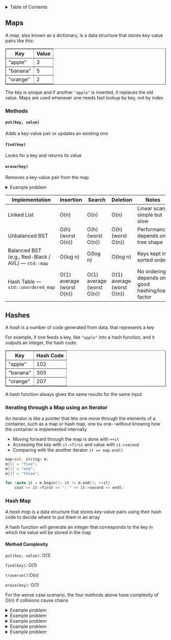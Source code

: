 <details>
<summary>Table of Contents</summary>
<ol>
  <li>
    <a href='#maps'>Maps</a>
  </li> 
  <li>
    <a href='#hashes'>Hashes</a>
  </li> 
</ol>
</details>

## Maps
A <em>map</em>, also known as a dictionary, is a data structure that stores key-value pairs like this:

<table border="1">
  <tr>
    <th>Key</th>
    <th>Value</th>
  </tr>
  <tr>
    <td>"apple"</td>
    <td>3</td>
  </tr>
  <tr>
    <td>"banana"</td>
    <td>5</td>
  </tr>
  <tr>
    <td>"orange"</td>
    <td>2</td>
  </tr>
</table>

The key is unique and if another <code>"apple"</code> is inserted, it replaces the old value. Maps are used whenever one needs fast lookup by key, not by index

### Methods
#### <code>put(key, value)</code>
Adds a key-value pair or updates an existing one

#### <code>find(key)</code>
Looks for a key and returns its value

#### <code>erase(key)</code>
Removes a key-value pair from the map

<details>
    <summary>Example problem</summary>
Given the following code snippet:

```cpp
int main() {
    map<int, string> m;
    m[5] = "apple";
    m[2] = "banana";
    m[8] = "cherry";
    m[2] = "grape";
    m[10] = "pear";

    for (auto p : m)
        cout << p.first << ": " << p.second << endl;
}
```

<ol type="a">
  <li>How many elements are in the map at the end?</li>
  <li>In what order will the keys print?</li>
  <li>What value is stored in key 2?</li>
  <li>What is the time complexity of each insertion?</li>
</ol>
  <details>
    <summary>Solution</summary>

<ol type ="a">
  <li>4</li>
  <li>"grape", "apple", "cherry", "pear"</li>
  <li>"grape"</li>
  <li>O(log n) if implemented with a AVL</li>
</ol>
</details> 
</ul>  
</details>

<table>
  <thead>
    <tr>
      <th>Implementation</th>
      <th>Insertion</th>
      <th>Search</th>
      <th>Deletion</th>
      <th>Notes</th>
    </tr>
  </thead>
  <tbody>
    <tr>
      <td>Linked List</td>
      <td>O(n)</td>
      <td>O(n)</td>
      <td>O(n)</td>
      <td>Linear scan; simple but slow</td>
    </tr>
    <tr>
      <td>Unbalanced BST</td>
      <td>O(h) (worst O(n))</td>
      <td>O(h) (worst O(n))</td>
      <td>O(h) (worst O(n))</td>
      <td>Performance depends on tree shape</td>
    </tr>
    <tr>
      <td>Balanced BST (e.g., Red-Black / AVL) — <code>std::map</code></td>
      <td>O(log n)</td>
      <td>O(log n)</td>
      <td>O(log n)</td>
      <td>Keys kept in sorted order</td>
    </tr>
    <tr>
       <td>Hash Table — <code>std::unordered_map</code></td>
      <td>O(1) average (worst O(n))</td>
      <td>O(1) average (worst O(n))</td>
      <td>O(1) average (worst O(n))</td>
      <td>No ordering; depends on good hashing/load factor</td>
    </tr>
  </tbody>
</table>


## Hashes
A <em>hash</em> is a number of code generated from data, that represents a key

For example, if one feeds a key, like <code>"apple"</code> into a hash function, and it outputs an integer, the hash code:

<table border="1">
  <tr>
    <th>Key</th>
    <th>Hash Code</th>
  </tr>
  <tr>
    <td>"apple"</td>
    <td>102</td>
  </tr>
  <tr>
    <td>"banana"</td>
    <td>305</td>
  </tr>
  <tr>
    <td>"orange"</td>
    <td>207</td>
  </tr>
</table>

A hash function always gives the same results for the same input

### Iterating through a Map using an Iterator
An iterator is like a pointer that lets one move through the elements of a container, such as a map or hash map, one bu one--without knowing how the container is implemented internally

<ul>
  <li>Moving forward through the map is done with <code>++it</code></li>
  <li>Accessing the key with <code>it->first</code> and value with <code>it->second</code>
  <li>Comparing with the another iterator <code>it == map.end()</code></li>
</ul>

```cpp
map<int, string> m;
m[5] = "five";
m[1] = "one";
m[3] = "three";

for (auto it = m.begin(); it != m.end(); ++it)
    cout << it->first << ": " << it->second << endl;

```

### Hash Map
A <em>hash map</em> is a data structure that stores key-value pairs using their hash code to decide where to put them in an array

A hash function will generate an integer that corresponds to the key in which the value will be stored in the map

#### Method Complexity
<code>put(key, value)</code>: O(1)

<code>find(key)</code>: O(1)

<code>traverse()</code>:O(n)

<code>erase(key)</code>: O(1)

For the worse case scenario, the four methods above have complexity of O(n) if collisions cause chains

<details>
    <summary>Example problem</summary>
Given a hash table of size 7, using linear probing for collision resolution

The function is: $h = k$ mod 7

Insert the following keys in order: 10, 17, 24, 6, 31

  <details>
    <summary>Solution</summary>

h(10) = 3<br />
h(17) = 3 -> 4<br />
h(24) = 3 -> 4 -> 5<br />
h(6) = 6<br />
h(31) = 3 -> 4 -> 5 -> 6 -> 0<br />

Answer: [31, x, x, 10, 17, 24, 6]
</details> 
</ul>  
</details>

<details>
    <summary>Example problem</summary>
Given a hash table of size 5 using chaining for collision resolution

The hash function is: $h(k) = k$ mod 5

Insert the following keys in order: 12, 7, 22, 17, 32
  <details>
    <summary>Solution</summary>

h(12) = 2<br />
h(7) = 2<br />
h(22) = 2<br />
h(17) = 2<br />
h(32) = 2<br />

Answer: [x, x, 12->7->22->17->32, x, x]
</details> 
</ul>  
</details>

<details>
    <summary>Example problem</summary>
Given a hash table of size 7 using chaining for quadratic probing

The hash function is: $h(k) = k$ mod 7

Insert the following keys in order: 10, 17, 24, 31
  <details>
    <summary>Solution</summary>

h(10) = 3<br />
h(17) = 3 -> (3 + 1^2) mod 7 = 4<br />
h(24) = 3 -> (3 + 1^2) mod 7 = 4 -> (3 + 2^2) mod 7 = 0<br />
h(31) = 3 -> (3 + 1^2) mod 7 = 4 -> (3 + 2^2) mod 7 = 0 -> (3 + 3^3) mod 7 = 5<br />

Answer: [24, x, x, 10, 17, 31, x]
</details> 
</ul>  
</details>


<details>
    <summary>Example problem</summary>
Given a hash table of size 7 using two hash functions:

$h1(k) = k$ mod 7<br />
$h2(k)$ 5 - ($k$ mod 5)

Insert the following keys in order: 50, 700, 76, 85, 92, 73, 101
  <details>
    <summary>Solution</summary>

index = $(h1(k) + i * h2(k))$ mod $m$

h1(50) = 1<br />
h1(700) = 0<br />
h1(76) = 6<br />
h1(85) = 1<br />
h2(85) = 5 - (85 mod 5) = 5<br />
index = (1 + 0 * 5) mod 7 = 1 -> (1 + 1 * 5) mod 7 = 6 -> (1 + 2 * 5) mod 7 = 4<br />
h1(92) = 1<br />
h2(92) = 5 - (92 mod 5) = 3<br />
index = (1 + 0 * 3) mod 7 = 1 -> (1 + 1 * 3) mod 7 = 4 -> (1 + 2 * 3) mod 7 = 0 -> (1 + 3 * 3) = 3<br />
h1(73) = 3<br />
h2(73) = 5 - (73 mod 5) = 2<br />
index = (3 + 0 * 2) mod 7 = 3 -> (3 + 1 * 2) mod 7 = 5<br />
h1(101) = 3<br />
h2(101) = 5 - (101 mod 5) = 4<br />
index = (3 + 0 * 4) mod 7 = 3 -> (3 + 1 * 4) mod 7 = 0 -> (3 + 2 * 4) mod 7 = 4 -> (3 + 3 * 4) mod 7 = 1 -> (3 + 4 * 4) mod 7 = 5 -> (3 + 5 * 4) mod 7 = 2<br />

Answer: [700, 50, 101, 02, 85, 73, 76]
</details> 
</ul>  
</details>

<details>
    <summary>Example problem</summary>
Draw the 11-entry hash table that results from using the hash function, h(k) = (3k + 3) mod 11, to hash keys: 12, 44, 13, 88, 23, 94, 11, 39, 5, 20, and 16

<ol type-"a">
  <li>Collisions are handled by chaining</li>
  <li>Collisions are handled by linear probing</li>
  <li>Collisions are handled by quadratic probing, up to the point where the method fails</li>
</ol>
  <details>
    <summary>Solution</summary>

| Key | 3k+3 | (3k+3) mod 11 | h(k) |
| --- | ---- | ------------- | ---- |
| 12  | 39   | 6             | 6    |
| 44  | 135  | 3             | 3    |
| 13  | 42   | 9             | 9    |
| 88  | 267  | 3             | 3    |
| 23  | 72   | 6             | 6    |
| 94  | 285  | 10            | 10   |
| 11  | 36   | 3             | 3    |
| 39  | 120  | 10            | 10   |
| 5   | 18   | 7             | 7    |
| 20  | 63   | 8             | 8    |
| 16  | 51   | 7             | 7    |

| Key | Hash |
| --- | ---- |
| 12  | 6    |
| 44  | 3    |
| 13  | 9    |
| 88  | 3    |
| 23  | 6    |
| 94  | 10   |
| 11  | 3    |
| 39  | 10   |
| 5   | 7    |
| 20  | 8    |
| 16  | 7    |

<ol type="a">
  <li>

| Index | Keys (chain) |
| ----- | ------------ |
| 0     |              |
| 1     |              |
| 2     |              |
| 3     | 44 → 88 → 11 |
| 4     |              |
| 5     |              |
| 6     | 12 → 23      |
| 7     | 5 → 16       |
| 8     | 20           |
| 9     | 13           |
| 10    | 94 → 39      |

  </li>
  <li>

| Step | Key | h(k) | Action                                                                      |
| ---- | --- | ---- | --------------------------------------------------------------------------- |
| 1    | 12  | 6    | Place at 6                                                                  |
| 2    | 44  | 3    | Place at 3                                                                  |
| 3    | 13  | 9    | Place at 9                                                                  |
| 4    | 88  | 3    | 3 is full → try 4 → empty → place at 4                                      |
| 5    | 23  | 6    | 6 full → try 7 → empty → place at 7                                         |
| 6    | 94  | 10   | Place at 10                                                                 |
| 7    | 11  | 3    | 3 full → 4 full → 5 empty → place at 5                                      |
| 8    | 39  | 10   | 10 full → 0 empty → place at 0                                              |
| 9    | 5   | 7    | 7 full → 8 empty → place at 8                                               |
| 10   | 20  | 8    | 8 full → 9 full → 10 full → 0 full → 1 empty → place at 1                   |
| 11   | 16  | 7    | 7 full → 8 full → 9 full → 10 full → 0 full → 1 full → 2 empty → place at 2 |

| Index | Key |
| ----- | --- |
| 0     | 39  |
| 1     | 20  |
| 2     | 16  |
| 3     | 44  |
| 4     | 88  |
| 5     | 11  |
| 6     | 12  |
| 7     | 23  |
| 8     | 5   |
| 9     | 13  |
| 10    | 94  |

</li>
<li>

| Step | Key | h(k) | Probe sequence                              | Final index                    |
| ---- | --- | ---- | ------------------------------------------- | ------------------------------ |
| 1    | 12  | 6    | 6                                           | 6                              |
| 2    | 44  | 3    | 3                                           | 3                              |
| 3    | 13  | 9    | 9                                           | 9                              |
| 4    | 88  | 3    | 3→4 (1²=1)                                  | 4                              |
| 5    | 23  | 6    | 6→7 (1²=1)                                  | 7                              |
| 6    | 94  | 10   | 10                                          | 10                             |
| 7    | 11  | 3    | 3→4→6 (1²=1, 2²=4, 3+4=7→7 full?) check → 8 | Wait, let’s compute carefully. |

3 full (44)

4 full (88)

(3 + 4) % 11 = 7 → 7 full (23)

(3 + 9) % 11 = 1 → empty → place at 1 |

| 8 | 39 | 10 | 10 full → (10+1)%11=0 → empty → 0 |

| 9 | 5 | 7 | 7 full → (7+1)%11=8 → empty → 8 |

| 10 | 20 | 8 | 8 full → (8+1)%11=9 full → (8+4)%11=1 full → (8+9)%11=6 full → (8+16)%11=2 empty → 2 |

| 11 | 16 | 7 | 7 full → (7+1)%11=8 full → (7+4)%11=0 full → (7+9)%11=5 empty → 5 |

| Index | Key |
| ----- | --- |
| 0     | 39  |
| 1     | 11  |
| 2     | 20  |
| 3     | 44  |
| 4     | 88  |
| 5     | 16  |
| 6     | 12  |
| 7     | 23  |
| 8     | 5   |
| 9     | 13  |
| 10    | 94  |

</li>
</ol>
</details> 
</ul>  
</details>
